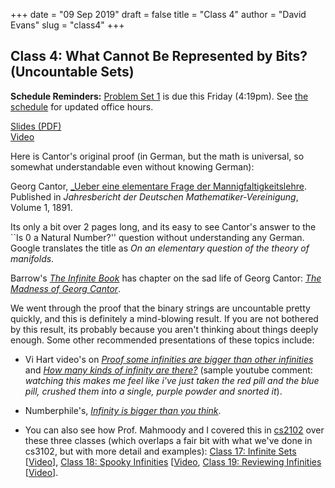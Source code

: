+++
date = "09 Sep 2019"
draft = false
title = "Class 4"
author = "David Evans"
slug = "class4"
+++

## Class 4: What Cannot Be Represented by Bits? (Uncountable Sets)

**Schedule Reminders:** [Problem Set 1](/ps1) is due this Friday (4:19pm).  See [the schedule](/schedule) for updated office hours.

[Slides (PDF)](https://www.dropbox.com/s/w6rpp6rgwx5ycl5/class4-share.pdf?dl=0)  
[Video](https://uva.hosted.panopto.com/Panopto/Pages/Viewer.aspx?id=b644143d-a3dc-4165-a524-aac30140f096)

Here is Cantor's original proof (in German, but the math is universal, so somewhat understandable even without knowing German):

Georg Cantor, [_Ueber eine elementare Frage der Mannigfaltigkeitslehre](/docs/cantor-proof.pdf). Published in _Jahresbericht der Deutschen Mathematiker-Vereinigung_, Volume 1, 1891. 

Its only a bit over 2 pages long, and its easy to see Cantor's answer
to the ``Is 0 a Natural Number?'' question without understanding any
German.  Google translates the title as _On an elementary question of
the theory of manifolds_.

Barrow's [_The Infinite
Book_](https://www.amazon.com/Infinite-Book-Boundless-Timeless-Endless/dp/1400032245/)
has chapter on the sad life of Georg Cantor: [_The Madness of Georg
Cantor_](/docs/madness-of-cantor.pdf).

We went through the proof that the binary strings are uncountable
pretty quickly, and this is definitely a mind-blowing result. If you
are not bothered by this result, its probably because you aren't
thinking about things deeply enough. Some other recommended
presentations of these topics include:

- Vi Hart video's on [_Proof some infinities are bigger than other infinities_](https://www.youtube.com/watch?v=lA6hE7NFIK0) and [_How many kinds of infinity are there?_](https://www.youtube.com/watch?v=23I5GS4JiDg) (sample youtube comment: <em>watching this makes me feel like i've just taken the red pill and the blue pill, crushed them into a single, purple powder and snorted it</em>).

- Numberphile's, [_Infinity is bigger than you think_](https://www.youtube.com/watch?v=elvOZm0d4H0]).

- You can also see how Prof. Mahmoody and I covered this in [cs2102](https://uvacs2102.github.io) over these three classes (which overlaps a fair bit with what we've done in cs3102, but with more detail and examples): [Class 17: Infinite Sets](https://uvacs2102.github.io/class17/) [[Video](https://uva.hosted.panopto.com/Panopto/Pages/Viewer.aspx?id=1b0b99bc-7623-457f-b5d2-73fb64c22c83)], 
[Class 18: Spooky Infinities](https://uvacs2102.github.io/class18/) [[Video](https://uva.hosted.panopto.com/Panopto/Pages/Viewer.aspx?id=2aa2b9e6-e148-4239-a4bf-5ad963643514), [Class 19: Reviewing Infinities](https://uvacs2102.github.io/class19/) [[Video](https://uva.hosted.panopto.com/Panopto/Pages/Viewer.aspx?id=8af6f263-4e0b-4cf7-9378-96bdbf7fc8ac)].

 
